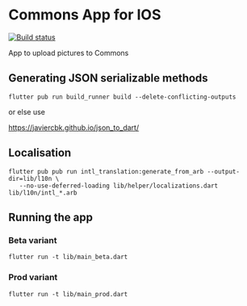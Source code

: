 # Commons App for IOS

[![Build status](https://api.travis-ci.org/maskaravivek/commons.svg?branch=master)](https://travis-ci.org/maskaravivek/commons)

App to upload pictures to Commons

## Generating JSON serializable methods

```
flutter pub run build_runner build --delete-conflicting-outputs
```

or else use 

https://javiercbk.github.io/json_to_dart/

## Localisation

```
flutter pub pub run intl_translation:generate_from_arb --output-dir=lib/l10n \
   --no-use-deferred-loading lib/helper/localizations.dart lib/l10n/intl_*.arb
```


## Running the app

### Beta variant

```
flutter run -t lib/main_beta.dart
```

### Prod variant

```
flutter run -t lib/main_prod.dart
```
